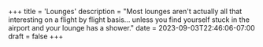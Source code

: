 +++
title = 'Lounges'
description = "Most lounges aren't actually all that interesting on a flight by flight basis... unless you find yourself stuck in the airport and your lounge has a shower."
date = 2023-09-03T22:46:06-07:00
draft = false
+++
